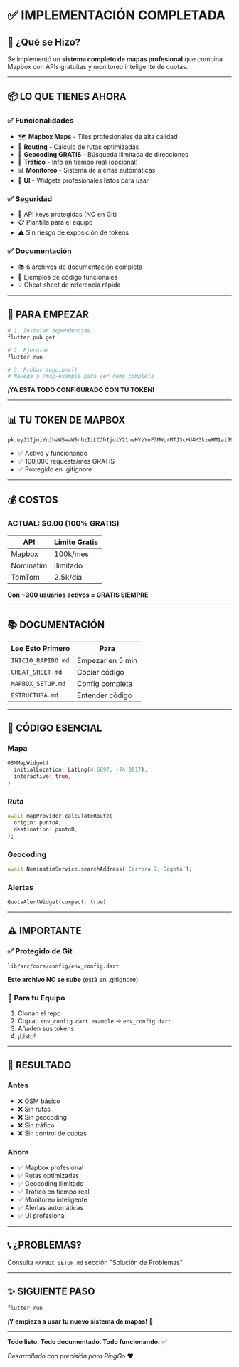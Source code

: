 # ✅ IMPLEMENTACIÓN COMPLETADA

## 🎯 ¿Qué se Hizo?

Se implementó un **sistema completo de mapas profesional** que combina Mapbox con APIs gratuitas y monitoreo inteligente de cuotas.

---

## 📦 LO QUE TIENES AHORA

### ✅ Funcionalidades
- 🗺️ **Mapbox Maps** - Tiles profesionales de alta calidad
- 🚗 **Routing** - Cálculo de rutas optimizadas
- 📍 **Geocoding GRATIS** - Búsqueda ilimitada de direcciones
- 🚦 **Tráfico** - Info en tiempo real (opcional)
- 📊 **Monitoreo** - Sistema de alertas automáticas
- 🎨 **UI** - Widgets profesionales listos para usar

### ✅ Seguridad
- 🔐 API keys protegidas (NO en Git)
- 📋 Plantilla para el equipo
- ⚠️ Sin riesgo de exposición de tokens

### ✅ Documentación
- 📚 6 archivos de documentación completa
- 🎯 Ejemplos de código funcionales
- 💡 Cheat sheet de referencia rápida

---

## 🚀 PARA EMPEZAR

```bash
# 1. Instalar dependencias
flutter pub get

# 2. Ejecutar
flutter run

# 3. Probar (opcional)
# Navega a /map-example para ver demo completa
```

**¡YA ESTÁ TODO CONFIGURADO CON TU TOKEN!**

---

## 📊 TU TOKEN DE MAPBOX

```
pk.eyJ1IjoiYnJhaW5waW5nbzIiLCJhIjoiY21neHYzYnF3MWprMTJ3cHU4M3kzeHM1aiJ9.ICn4bFPZVRHcf2fyW7qBEA
```

- ✅ Activo y funcionando
- ✅ 100,000 requests/mes GRATIS
- ✅ Protegido en .gitignore

---

## 💰 COSTOS

### ACTUAL: $0.00 (100% GRATIS)

| API | Límite Gratis |
|-----|---------------|
| Mapbox | 100k/mes |
| Nominatim | Ilimitado |
| TomTom | 2.5k/día |

**Con ~300 usuarios activos = GRATIS SIEMPRE**

---

## 📚 DOCUMENTACIÓN

| Lee Esto Primero | Para |
|------------------|------|
| `INICIO_RAPIDO.md` | Empezar en 5 min |
| `CHEAT_SHEET.md` | Copiar código |
| `MAPBOX_SETUP.md` | Config completa |
| `ESTRUCTURA.md` | Entender código |

---

## 🎯 CÓDIGO ESENCIAL

### Mapa
```dart
OSMMapWidget(
  initialLocation: LatLng(4.6097, -74.0817),
  interactive: true,
)
```

### Ruta
```dart
await mapProvider.calculateRoute(
  origin: puntoA,
  destination: puntoB,
);
```

### Geocoding
```dart
await NominatimService.searchAddress('Carrera 7, Bogotá');
```

### Alertas
```dart
QuotaAlertWidget(compact: true)
```

---

## ⚠️ IMPORTANTE

### ✅ Protegido de Git
```
lib/src/core/config/env_config.dart
```
**Este archivo NO se sube** (está en .gitignore)

### 🔄 Para tu Equipo
1. Clonan el repo
2. Copian `env_config.dart.example` → `env_config.dart`
3. Añaden sus tokens
4. ¡Listo!

---

## 🎉 RESULTADO

### Antes
- ❌ OSM básico
- ❌ Sin rutas
- ❌ Sin geocoding
- ❌ Sin tráfico
- ❌ Sin control de cuotas

### Ahora
- ✅ Mapbox profesional
- ✅ Rutas optimizadas
- ✅ Geocoding ilimitado
- ✅ Tráfico en tiempo real
- ✅ Monitoreo inteligente
- ✅ Alertas automáticas
- ✅ UI profesional

---

## 📞 ¿PROBLEMAS?

Consulta `MAPBOX_SETUP.md` sección "Solución de Problemas"

---

## ✨ SIGUIENTE PASO

```bash
flutter run
```

**¡Y empieza a usar tu nuevo sistema de mapas!** 🚀

---

**Todo listo. Todo documentado. Todo funcionando.** ✅

*Desarrollado con precisión para PingGo* ❤️
